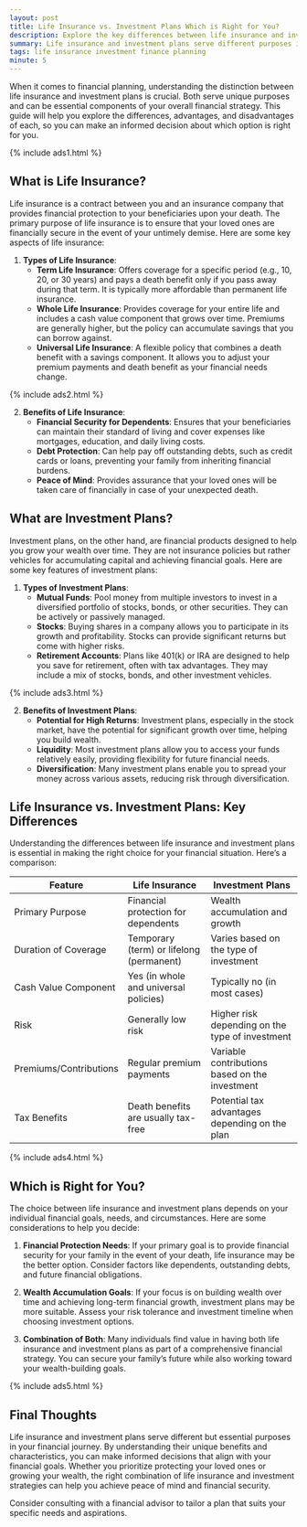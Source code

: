 ```yaml
---
layout: post
title: Life Insurance vs. Investment Plans Which is Right for You?
description: Explore the key differences between life insurance and investment plans to determine which option best fits your financial goals.
summary: Life insurance and investment plans serve different purposes in financial planning. This guide helps you understand the key differences and decide which is right for you.
tags: life insurance investment finance planning
minute: 5
---
```


When it comes to financial planning, understanding the distinction between life insurance and investment plans is crucial. Both serve unique purposes and can be essential components of your overall financial strategy. This guide will help you explore the differences, advantages, and disadvantages of each, so you can make an informed decision about which option is right for you.

{% include ads1.html %}

## What is Life Insurance?
Life insurance is a contract between you and an insurance company that provides financial protection to your beneficiaries upon your death. The primary purpose of life insurance is to ensure that your loved ones are financially secure in the event of your untimely demise. Here are some key aspects of life insurance:

1. **Types of Life Insurance**:
   - **Term Life Insurance**: Offers coverage for a specific period (e.g., 10, 20, or 30 years) and pays a death benefit only if you pass away during that term. It is typically more affordable than permanent life insurance.
   - **Whole Life Insurance**: Provides coverage for your entire life and includes a cash value component that grows over time. Premiums are generally higher, but the policy can accumulate savings that you can borrow against.
   - **Universal Life Insurance**: A flexible policy that combines a death benefit with a savings component. It allows you to adjust your premium payments and death benefit as your financial needs change.

{% include ads2.html %}

2. **Benefits of Life Insurance**:
   - **Financial Security for Dependents**: Ensures that your beneficiaries can maintain their standard of living and cover expenses like mortgages, education, and daily living costs.
   - **Debt Protection**: Can help pay off outstanding debts, such as credit cards or loans, preventing your family from inheriting financial burdens.
   - **Peace of Mind**: Provides assurance that your loved ones will be taken care of financially in case of your unexpected death.

## What are Investment Plans?
Investment plans, on the other hand, are financial products designed to help you grow your wealth over time. They are not insurance policies but rather vehicles for accumulating capital and achieving financial goals. Here are some key features of investment plans:

1. **Types of Investment Plans**:
   - **Mutual Funds**: Pool money from multiple investors to invest in a diversified portfolio of stocks, bonds, or other securities. They can be actively or passively managed.
   - **Stocks**: Buying shares in a company allows you to participate in its growth and profitability. Stocks can provide significant returns but come with higher risks.
   - **Retirement Accounts**: Plans like 401(k) or IRA are designed to help you save for retirement, often with tax advantages. They may include a mix of stocks, bonds, and other investment vehicles.

{% include ads3.html %}

2. **Benefits of Investment Plans**:
   - **Potential for High Returns**: Investment plans, especially in the stock market, have the potential for significant growth over time, helping you build wealth.
   - **Liquidity**: Most investment plans allow you to access your funds relatively easily, providing flexibility for future financial needs.
   - **Diversification**: Many investment plans enable you to spread your money across various assets, reducing risk through diversification.

## Life Insurance vs. Investment Plans: Key Differences
Understanding the differences between life insurance and investment plans is essential in making the right choice for your financial situation. Here’s a comparison:

| Feature                  | Life Insurance                                   | Investment Plans                                 |
|--------------------------|-------------------------------------------------|-------------------------------------------------|
| Primary Purpose          | Financial protection for dependents              | Wealth accumulation and growth                   |
| Duration of Coverage     | Temporary (term) or lifelong (permanent)       | Varies based on the type of investment          |
| Cash Value Component     | Yes (in whole and universal policies)           | Typically no (in most cases)                    |
| Risk                     | Generally low risk                              | Higher risk depending on the type of investment  |
| Premiums/Contributions   | Regular premium payments                         | Variable contributions based on the investment   |
| Tax Benefits             | Death benefits are usually tax-free             | Potential tax advantages depending on the plan   |

{% include ads4.html %}

## Which is Right for You?
The choice between life insurance and investment plans depends on your individual financial goals, needs, and circumstances. Here are some considerations to help you decide:

1. **Financial Protection Needs**: If your primary goal is to provide financial security for your family in the event of your death, life insurance may be the better option. Consider factors like dependents, outstanding debts, and future financial obligations.
   
2. **Wealth Accumulation Goals**: If your focus is on building wealth over time and achieving long-term financial growth, investment plans may be more suitable. Assess your risk tolerance and investment timeline when choosing investment options.

3. **Combination of Both**: Many individuals find value in having both life insurance and investment plans as part of a comprehensive financial strategy. You can secure your family’s future while also working toward your wealth-building goals.

{% include ads5.html %}

## Final Thoughts
Life insurance and investment plans serve different but essential purposes in your financial journey. By understanding their unique benefits and characteristics, you can make informed decisions that align with your financial goals. Whether you prioritize protecting your loved ones or growing your wealth, the right combination of life insurance and investment strategies can help you achieve peace of mind and financial security.

Consider consulting with a financial advisor to tailor a plan that suits your specific needs and aspirations.
